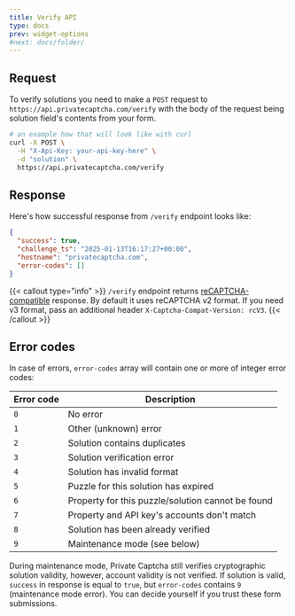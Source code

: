 ```yaml
---
title: Verify API
type: docs
prev: widget-options
#next: docs/folder/
---
```


## Request

To verify solutions you need to make a `POST` request to `https://api.privatecaptcha.com/verify` with the body of the request being solution field's contents from your form.

```bash
# an example how that will look like with curl
curl -X POST \
  -H "X-Api-Key: your-api-key-here" \
  -d "solution" \
  https://api.privatecaptcha.com/verify
```

## Response

Here's how successful response from `/verify` endpoint looks like:

```json
{
  "success": true,
  "challenge_ts": "2025-01-13T16:17:27+00:00",
  "hostname": "privatecaptcha.com",
  "error-codes": []
}
```

{{< callout type="info" >}}
`/verify` endpoint returns [reCAPTCHA-compatible](https://developers.google.com/recaptcha/docs/verify) response. By default it uses reCAPTCHA v2 format. If you need v3 format, pass an additional header `X-Captcha-Compat-Version: rcV3`.
{{< /callout >}}

## Error codes

In case of errors, `error-codes` array will contain one or more of integer error codes:

Error code | Description
--- | ---
`0` | No error
`1` | Other (unknown) error
`2` | Solution contains duplicates
`3` | Solution verification error
`4` | Solution has invalid format
`5` | Puzzle for this solution has expired
`6` | Property for this puzzle/solution cannot be found
`7` | Property and API key's accounts don't match
`8` | Solution has been already verified
`9` | Maintenance mode (see below)

During maintenance mode, Private Captcha still verifies cryptographic solution validity, however, account validity is not verified. If solution is valid, `success` in response is equal to `true`, but `error-codes` contains `9` (maintenance mode error). You can decide yourself if you trust these form submissions.

